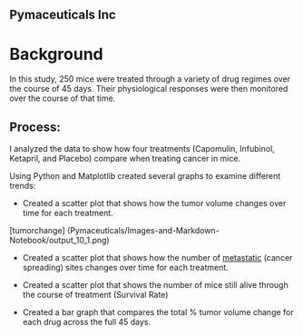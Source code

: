 ## Pymaceuticals Inc

# Background 
In this study, 250 mice were treated through a variety of drug regimes over the course of 45 days. Their physiological responses were then monitored over the course of that time. 



## Process:

I analyzed the data to show how four treatments (Capomulin, Infubinol, Ketapril, and Placebo) compare when treating cancer in mice.

Using Python and Matplotlib created several graphs to examine different trends:

* Created a scatter plot that shows how the tumor volume changes over time for each treatment.

[tumorchange] (Pymaceuticals/Images-and-Markdown-Notebook/output_10_1.png)

* Created a scatter plot that shows how the number of [metastatic](https://en.wikipedia.org/wiki/Metastasis) (cancer spreading) sites changes over time for each treatment.


* Created a scatter plot that shows the number of mice still alive through the course of treatment (Survival Rate)
* Created a bar graph that compares the total % tumor volume change for each drug across the full 45 days.
